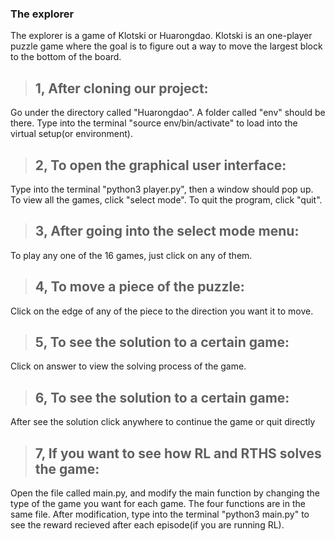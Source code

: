 ### The explorer
The explorer is a game of Klotski or Huarongdao.
 Klotski is an one-player puzzle game where the goal is to figure out a way to move the largest block to the bottom of the board. 
>## 1, After cloning our project:
Go under the directory called "Huarongdao". A folder called "env" should be there. Type into the terminal "source env/bin/activate" to load into the virtual setup(or environment).
>## 2, To open the graphical user interface:
Type into the terminal "python3 player.py", then a window should pop up. To view all the games, click "select mode". To quit the program, click "quit".
>## 3, After going into the select mode menu:
To play any one of the 16 games, just click on any of them.
>## 4, To move a piece of the puzzle:
Click on the edge of any of the piece to the direction you want it to move.
>## 5, To see the solution to a certain game:
Click on answer to view the solving process of the game.
>## 6, To see the solution to a certain game:
After see the solution click anywhere to continue the game or quit directly
>## 7, If you want to see how RL and RTHS solves the game:
Open the file called main.py, and modify the main function by changing the type of the game you want for each game. The four functions are in the same file. After modification, type into the terminal "python3 main.py" to see the reward recieved after each episode(if you are running RL).
